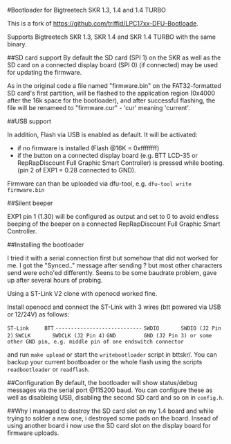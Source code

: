 #Bootloader for Bigtreetech SKR 1.3, 1.4 and 1.4 TURBO

This is a fork of https://github.com/triffid/LPC17xx-DFU-Bootloade.

Supports Bigtreetech SKR 1.3, SKR 1.4 and SKR 1.4 TURBO with the same binary.

##SD card support
By default the SD card (SPI 1) on the SKR as well as the SD card on a connected display board (SPI 0) (if connected) may be used for updating the firmware.

As in the original code a file named "firmware.bin" on the FAT32-formatted SD card's first partition, will be flashed to the application region (0x4000 after the 16k space for the bootloader), and after successful flashing, the file will be renameed to "firmware.cur" - 'cur' meaning 'current'.

##USB support

In addition, Flash via USB is enabled as default. It will be activated:
- if no firmware is installed (Flash @16K = 0xffffffff)
- if the button on a connected display board (e.g. BTT LCD-35 or RepRapDiscount Full Graphic Smart Controller) is pressed while booting. (pin 2 of EXP1 = 0.28 connected to GND).

Firmware can than be uploaded via dfu-tool, e.g. `dfu-tool write firmware.bin`

##Silent beeper

EXP1 pin 1 (1.30) will be configured as output and set to 0 to avoid endless beeping of the beeper on a connected RepRapDiscount Full Graphic Smart Controller.

##Installing the bootloader

I tried it with a serial connection first but somehow that did not worked for me. I got the "Synced.." message after sending ? but most other characters send were echo'ed differently. Seens to be some baudrate problem, gave up after several hours of probing.

Using a ST-Link V2 clone with openocd worked fine.

Install openocd and connect the ST-Link with 3 wires (btt powered via USB or 12/24V) as follows:

`ST-Link     BTT`
`----------------------------`
`SWDIO       SWDIO (J2 Pin 2)`
`SWCLK       SWDCLK (J2 Pin 4)`
`GND         GND (J2 Pin 3) or some other GND pin, e.g. middle pin of one endswitch connector`

and run `make upload` or start the `writebootloader` script in bttskr/.
You can backup your current bootboader or the whole flash using the scripts `readbootloader` or `readflash`.

##Configuration
By default, the bootloader will show status/debug messages via the serial port @115200 baud. You can configure these as well as disableing USB, disabling the second SD card and so on in `config.h`.

##Why
I managed to destroy the SD card slot on my 1.4 board and while trying to solder a new one, i destroyed some pads on the board. Insead of using another board i now use the SD card slot on the display board for firmware uploads.

